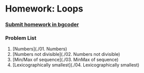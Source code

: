 Homework: Loops
===============

### [Submit homework in bgcoder](http://bgcoder.com/Contests/359/JavaScript-Fundamentals-06-Loops)

### Problem List

1. [Numbers](./01. Numbers)
1. [Numbers not divisible](./02. Numbers not divisible)
1. [Min/Max of sequence](./03. MinMax of sequence)
1. [Lexicographically smallest](./04. Lexicographically smallest)
